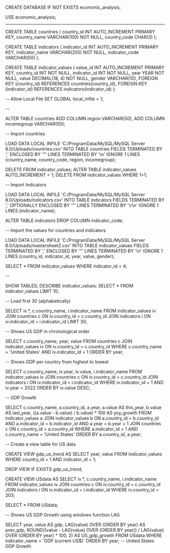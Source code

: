 CREATE DATABASE IF NOT EXISTS economic_analysis;

USE economic_analysis;

-----

CREATE TABLE countries (
    country_id INT AUTO_INCREMENT PRIMARY KEY,
    country_name VARCHAR(100) NOT NULL,
    country_code CHAR(3)
);

CREATE TABLE indicators (
    indicator_id INT AUTO_INCREMENT PRIMARY KEY,
    indicator_name VARCHAR(255) NOT NULL,
    indicator_code VARCHAR(50)
);

CREATE TABLE indicator_values (
    value_id INT AUTO_INCREMENT PRIMARY KEY,
    country_id INT NOT NULL,
    indicator_id INT NOT NULL,
    year YEAR NOT NULL,
    value DECIMAL(18, 4) NOT NULL,
    gender VARCHAR(10),
    FOREIGN KEY (country_id) REFERENCES countries(country_id),
    FOREIGN KEY (indicator_id) REFERENCES indicators(indicator_id)
);

-- Allow Local File
SET GLOBAL local_infile = 1;

--

ALTER TABLE countries
ADD COLUMN region VARCHAR(50),
ADD COLUMN incomegroup VARCHAR(50);

-- Import countries

LOAD DATA LOCAL INFILE 'C:/ProgramData/MySQL/MySQL Server 8.0/Uploads/countries.csv'
INTO TABLE countries
FIELDS TERMINATED BY ','
ENCLOSED BY '"'
LINES TERMINATED BY '\n'
IGNORE 1 LINES
(country_name, country_code, region, incomegroup);

DELETE FROM indicator_values;
ALTER TABLE indicator_values AUTO_INCREMENT = 1;
DELETE FROM indicator_values WHERE 1=1;

-- Import Indicators

LOAD DATA LOCAL INFILE 'C:/ProgramData/MySQL/MySQL Server 8.0/Uploads/indicators.csv'
INTO TABLE indicators
FIELDS TERMINATED BY ',' OPTIONALLY ENCLOSED BY '"'
LINES TERMINATED BY '\r\n'
IGNORE 1 LINES
(indicator_name);

ALTER TABLE indicators
DROP COLUMN indicator_code;

-- Import the values for countries and indicators

LOAD DATA LOCAL INFILE 'C:/ProgramData/MySQL/MySQL Server 8.0/Uploads/mastersheet2.csv'
INTO TABLE indicator_values
FIELDS TERMINATED BY ','
ENCLOSED BY '"'
LINES TERMINATED BY '\n'
IGNORE 1 LINES
(country_id, indicator_id, year, value, gender);

SELECT * FROM indicator_values
WHERE indicator_id = 4;

--

SHOW TABLES;
DESCRIBE indicator_values;
SELECT * FROM indicator_values LIMIT 10;

-- Load first 30 (alphabetically)

SELECT
  iv.*,
  c.country_name,
  i.indicator_name
FROM
  indicator_values iv
JOIN countries c ON iv.country_id = c.country_id
JOIN indicators i ON iv.indicator_id = i.indicator_id
LIMIT 30;

-- Shows US GDP in chronological order 

SELECT c.country_name,
year, 
value
FROM countries c
JOIN indicator_values iv ON iv.country_id = c.country_id
WHERE c.country_name = 'United States' AND iv.indicator_id = 1
ORDER BY year;

-- Shows GDP per country from highest to lowest

SELECT c.country_name, iv.year, iv.value, i.indicator_name
FROM indicator_values iv
JOIN countries c ON iv.country_id = c.country_id
JOIN indicators i ON iv.indicator_id = i.indicator_id
WHERE iv.indicator_id = 1 AND iv.year = 2022
ORDER BY iv.value DESC;

-- GDP Growth

SELECT
  c.country_name,
  a.country_id,
  a.year,
  a.value AS this_year,
  b.value AS last_year,
  ((a.value - b.value) / b.value) * 100 AS yoy_growth
FROM
  indicator_values a
JOIN indicator_values b
  ON a.country_id = b.country_id
  AND a.indicator_id = b.indicator_id
  AND a.year = b.year + 1
JOIN countries c ON c.country_id = a.country_id
WHERE a.indicator_id = 1
AND c.country_name = 'United States'
ORDER BY a.country_id, a.year;

-- Create a view table for US data

CREATE VIEW gdp_us_trend AS
SELECT year, value
FROM indicator_values
WHERE country_id = 1 AND indicator_id = 1;

DROP VIEW IF EXISTS gdp_us_trend;

CREATE VIEW USdata AS
SELECT
    iv.*,
    c.country_name,
    i.indicator_name
FROM indicator_values iv
JOIN countries c ON iv.country_id = c.country_id
JOIN indicators i ON iv.indicator_id = i.indicator_id
WHERE iv.country_id = 203;
  
SELECT * FROM USdata;

-- Shows US GDP Growth using windows function LAG

SELECT 
    year,
    value AS gdp,
    LAG(value) OVER (ORDER BY year) AS prev_gdp,
    ROUND((value - LAG(value) OVER (ORDER BY year)) / LAG(value) OVER (ORDER BY year) * 100, 2) AS US_gdp_growth
FROM USdata
WHERE indicator_name = 'GDP (current US$)'
ORDER BY year; -- United States GDP Growth
